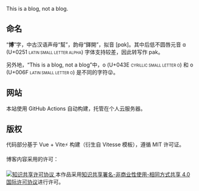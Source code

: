 This is a blоg, not a blοg.

<!-- more -->

## 命名

“**博**”字，中古汉语声母“幫”，韵母“鐸開”，拟音 [pɑk]。其中后低不圆唇元音 ɑ (U+0251 <span style="font-variant: all-small-caps;">LATIN SMALL LETTER ALPHA</span>) 字体支持较差，因此转写作 pak。

另外地，“This is a blоg, not a blοg”中，о (U+043E <span style="font-variant: all-small-caps;">CYRILLIC SMALL LETTER O</span>) 和 o (U+006F <span style="font-variant: all-small-caps;">LATIN SMALL LETTER O</span>) 是不同的字符😜。

## 网站

本站使用 GitHub Actions 自动构建，托管在个人云服务器。

## 版权

代码部分基于 Vue + Vite⚡ 构建（衍生自 Vitesse 模板），遵循 MIT 许可证。

博客内容采用的许可：

<a rel="license" href="http://creativecommons.org/licenses/by-nc-sa/4.0/">
  <img alt="知识共享许可协议" style="margin-top: .5em; border-width: 0" src="https://licensebuttons.net/l/by-nc-sa/4.0/88x31.png" />
</a>
本作品采用<a rel="license" href="http://creativecommons.org/licenses/by-nc-sa/4.0/">知识共享署名-非商业性使用-相同方式共享 4.0 国际许可协议</a>进行许可。
